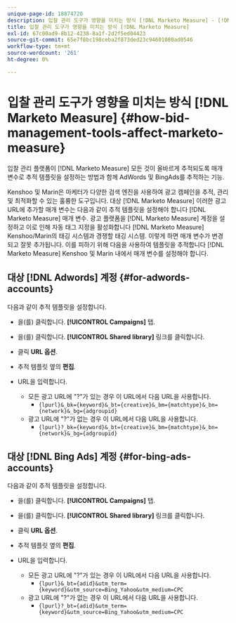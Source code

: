 ```yaml
---
unique-page-id: 18874720
description: 입찰 관리 도구가 영향을 미치는 방식 [!DNL Marketo Measure] - [!DNL Marketo Measure] - 제품 설명서
title: 입찰 관리 도구가 영향을 미치는 방식 [!DNL Marketo Measure]
exl-id: 67c00ad9-8b12-4238-8a1f-2d2f5ed04423
source-git-commit: 65e7f8bc198ceba2f873ded23c94601080ad0546
workflow-type: tm+mt
source-wordcount: '261'
ht-degree: 0%

---
```


# 입찰 관리 도구가 영향을 미치는 방식 [!DNL Marketo Measure] {#how-bid-management-tools-affect-marketo-measure}

입찰 관리 플랫폼이 [!DNL Marketo Measure] 모든 것이 올바르게 추적되도록 매개 변수로 추적 템플릿을 설정하는 방법과 함께 AdWords 및 BingAds를 추적하는 기능.

Kenshoo 및 Marin은 마케터가 다양한 검색 엔진을 사용하여 광고 캠페인을 추적, 관리 및 최적화할 수 있는 훌륭한 도구입니다. 대상 [!DNL Marketo Measure] 이러한 광고 URL에 추가할 매개 변수는 다음과 같이 추적 템플릿을 설정해야 합니다 [!DNL Marketo Measure] 매개 변수. 광고 플랫폼을 [!DNL Marketo Measure] 계정을 설정하고 이로 인해 자동 태그 지정을 활성화합니다 [!DNL Marketo Measure] Kenshoo/Marin의 태깅 시스템과 경쟁할 태깅 시스템. 이렇게 하면 매개 변수가 변경되고 잘못 추가됩니다. 이를 피하기 위해 다음을 사용하여 템플릿을 추적합니다 [!DNL Marketo Measure] Kenshoo 및 Marin 내에서 매개 변수를 설정해야 합니다.

## 대상 [!DNL Adwords] 계정 {#for-adwords-accounts}

다음과 같이 추적 템플릿을 설정합니다.

* 을(를) 클릭합니다. **[!UICONTROL Campaigns]** 탭.
* 을(를) 클릭합니다. **[!UICONTROL Shared library]** 링크를 클릭합니다.
* 클릭 **URL 옵션**.
* 추적 템플릿 옆의 **편집**.
* URL을 입력합니다.

   * 모든 광고 URL에 &quot;?&quot;가 있는 경우 이 URL에서 다음 URL을 사용합니다.
      * `{lpurl}&_bk={keyword}&_bt={creative}&_bm={matchtype}&_bn={network}&_bg={adgroupid}`
   * 광고 URL에 &quot;?&quot;가 없는 경우 이 URL에서 다음 URL을 사용합니다.
      * `{lpurl}?_bk={keyword}&_bt={creative}&_bm={matchtype}&_bn={network}&_bg={adgroupid}`


## 대상 [!DNL Bing Ads] 계정 {#for-bing-ads-accounts}

다음과 같이 추적 템플릿을 설정합니다.

* 을(를) 클릭합니다. **[!UICONTROL Campaigns]** 탭.
* 을(를) 클릭합니다. **[!UICONTROL Shared library]** 링크를 클릭합니다.
* 클릭 **URL 옵션**.
* 추적 템플릿 옆의 **편집**.
* URL을 입력합니다.

   * 모든 광고 URL에 &quot;?&quot;가 있는 경우 이 URL에서 다음 URL을 사용합니다.
      * `{lpurl}&_bt={adid}&utm_term={keyword}&utm_source=Bing_Yahoo&utm_medium=CPC`
   * 광고 URL에 &quot;?&quot;가 없는 경우 이 URL에서 다음 URL을 사용합니다.
      * `{lpurl}?_bt={adid}&utm_term={keyword}&utm_source=Bing_Yahoo&utm_medium=CPC`
